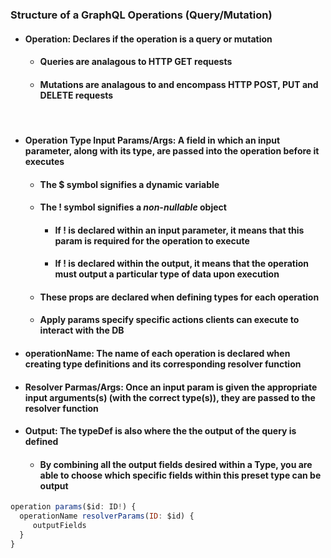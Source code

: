 ### Structure of a GraphQL Operations (Query/Mutation)
- ####  **Operation**: Declares if the operation is a query or mutation
  - #### Queries are analagous to HTTP **GET** requests
  - #### Mutations are analagous to and encompass HTTP **POST**, **PUT** and **DELETE** requests

<br>

- #### **Operation Type Input Params/Args**: A field in which an input parameter, along with its type, are passed into the operation before it executes
  - #### The **$** symbol signifies a dynamic variable
  - #### The **!** symbol signifies a *non-nullable* object
    - #### If **!** is declared within an input parameter, it means that this param is required for the operation to execute
    - #### If **!** is declared within the output, it means that the operation must output a particular type of data upon execution
  - #### These props are declared when defining types for each operation
  - #### Apply params specify specific actions clients can execute to interact with the DB

- #### **operationName**: The name of each operation is declared when creating type definitions and its corresponding resolver function
- #### **Resolver Parmas/Args**: Once an input param is given the appropriate input arguments(s) (with the correct type(s)), they are passed to the resolver function
- #### **Output**: The typeDef is also where the the output of the query is defined
  - #### By combining all the output fields desired within a **Type**, you are able to choose which specific fields within this preset type can be output

```js
operation params($id: ID!) {
  operationName resolverParams(ID: $id) {
     outputFields
  }
}
```
